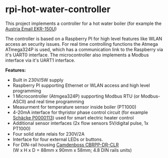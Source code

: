 # rpi-hot-water-controller

This project implements a controller for a hot water boiler (for example the [Austria Email EKR-150U](http://www.austria-email.at/produkte/haengespeicher/register-haengespeicher-ekr/))

The controller is based on a Raspberry PI for high level features like WLAN access an security issues. 
For real time controlling functions the Atmega ATmega324P is used, which has a communication link to the Raspberry via it's UART0 interface.
The microcontroller also implements a Modbus interface via it's UART1 interface.

**Features:**

* Built in 230V/5W supply
* Raspberry PI supporting Ethernet or WLAN access and high level programming
* 1 Microcontroller (Atmgea324P) supporting Modbus RTU (or Modbus-ASCII) and real time programming
* Measurment for temperature sensor inside boiler (PT1000)
* 4-20mA interface for thyristor phase control circuit (for example [Schäcke P0000113](https://www.schaecke.at/aus/Kategorien/Steuern-%26-Regeln/Sch%C3%BCtze-%26-Relais/Halbleiterrelais/Wallner-Automation-Leistungssteller-Thyristor-LS1-3%2C6-230V-40-A-4-20-mA-inkl-KK/p/4122046)) used for smart electric heater control
* Additional sensor interfaces (2x flow sensors 5V/digital pulse, 1x PT1000)
* Four solid state relais for 230V/2A
* Interface for four external LEDs or buttons.
* For DIN-rail housing [Camdenboss CBRPP-DR-CLR](https://www.camdenboss.com/camden-boss/cbrpi-dr-2-3-clr-pi-b%2c-p2%2c-p3-din-rail-enclosure/c-23/p-16101)  
(W x H x D = 88mm x 90mm x 58mm; 4.8 DIN rails units)

